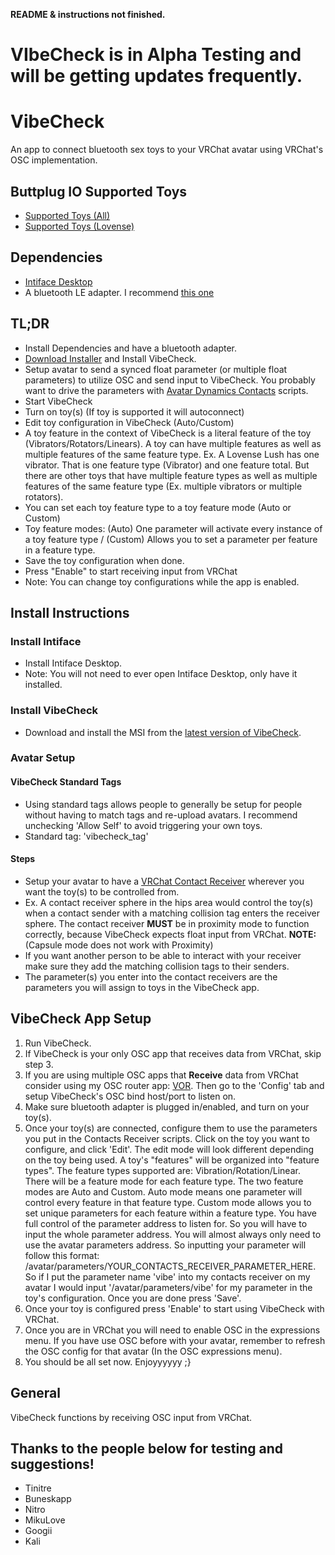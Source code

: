 **README & instructions not finished.**
# VIbeCheck is in Alpha Testing and will be getting updates frequently.

# VibeCheck

An app to connect bluetooth sex toys to your VRChat avatar using VRChat's OSC implementation.

## Buttplug IO Supported Toys
- [Supported Toys (All)](https://iostindex.com/?filter0ButtplugSupport=4)
- [Supported Toys (Lovense)](https://iostindex.com/?filter0ButtplugSupport=4&filter1Brand=Lovense)

## Dependencies
- [Intiface Desktop](https://intiface.com/desktop/)
- A bluetooth LE adapter. I recommend [this one](https://www.amazon.com/dp/B09DMP6T22?psc=1&ref=ppx_yo2ov_dt_b_product_details)

## TL;DR
- Install Dependencies and have a bluetooth adapter.
- [Download Installer](https://github.com/SutekhVRC/VibeCheck/releases/latest) and Install VibeCheck.
- Setup avatar to send a synced float parameter (or multiple float parameters) to utilize OSC and send input to VibeCheck. You probably want to drive the parameters with [Avatar Dynamics Contacts](https://docs.vrchat.com/docs/contacts) scripts.
- Start VibeCheck
- Turn on toy(s) (If toy is supported it will autoconnect)
- Edit toy configuration in VibeCheck (Auto/Custom)
- A toy feature in the context of VibeCheck is a literal feature of the toy (Vibrators/Rotators/Linears). A toy can have multiple features as well as multiple features of the same feature type. Ex. A Lovense Lush has one vibrator. That is one feature type (Vibrator) and one feature total. But there are other toys that have multiple feature types as well as multiple features of the same feature type (Ex. multiple vibrators or multiple rotators).
- You can set each toy feature type to a toy feature mode (Auto or Custom)
- Toy feature modes: (Auto) One parameter will activate every instance of a toy feature type / (Custom) Allows you to set a parameter per feature in a feature type.
- Save the toy configuration when done.
- Press "Enable" to start receiving input from VRChat
- Note: You can change toy configurations while the app is enabled.

## Install Instructions

### Install Intiface

- Install Intiface Desktop.
- Note: You will not need to ever open Intiface Desktop, only have it installed.

### Install VibeCheck

- Download and install the MSI from the [latest version of VibeCheck](https://github.com/SutekhVRC/VibeCheck/releases/latest).

### Avatar Setup

#### VibeCheck Standard Tags
- Using standard tags allows people to generally be setup for people without having to match tags and re-upload avatars. I recommend unchecking 'Allow Self' to avoid triggering your own toys.
- Standard tag: 'vibecheck_tag'

#### Steps
- Setup your avatar to have a [VRChat Contact Receiver](https://docs.vrchat.com/docs/contacts#vrccontactreceiver) wherever you want the toy(s) to be controlled from.
- Ex. A contact receiver sphere in the hips area would control the toy(s) when a contact sender with a matching collision tag enters the receiver sphere. The contact receiver **MUST** be in proximity mode to function correctly, because VibeCheck expects float input from VRChat. **NOTE:** (Capsule mode does not work with Proximity)
- If you want another person to be able to interact with your receiver make sure they add the matching collision tags to their senders.
- The parameter(s) you enter into the contact receivers are the parameters you will assign to toys in the VibeCheck app.

## VibeCheck App Setup

1. Run VibeCheck.
2. If VibeCheck is your only OSC app that receives data from VRChat, skip step 3.
3. If you are using multiple OSC apps that **Receive** data from VRChat consider using my OSC router app: [VOR](https://github.com/SutekhVRC/VOR/releases/latest). Then go to the 'Config' tab and setup VibeCheck's OSC bind host/port to listen on.
4. Make sure bluetooth adapter is plugged in/enabled, and turn on your toy(s).
5. Once your toy(s) are connected, configure them to use the parameters you put in the Contacts Receiver scripts. Click on the toy you want to configure, and click 'Edit'. The edit mode will look different depending on the toy being used. A toy's "features" will be organized into "feature types". The feature types supported are: Vibration/Rotation/Linear. There will be a feature mode for each feature type. The two feature modes are Auto and Custom. Auto mode means one parameter will control every feature in that feature type. Custom mode allows you to set unique parameters for each feature within a feature type. You have full control of the parameter address to listen for. So you will have to input the whole parameter address. You will almost always only need to use the avatar parameters address. So inputting your parameter will follow this format: /avatar/parameters/YOUR_CONTACTS_RECEIVER_PARAMETER_HERE. So if I put the parameter name 'vibe' into my contacts receiver on my avatar I would input '/avatar/parameters/vibe' for my parameter in the toy's configuration. Once you are done press 'Save'.
6. Once your toy is configured press 'Enable' to start using VibeCheck with VRChat.
7. Once you are in VRChat you will need to enable OSC in the expressions menu. If you have use OSC before with your avatar, remember to refresh the OSC config for that avatar (In the OSC expressions menu).
8. You should be all set now. Enjoyyyyyy ;}

## General

VibeCheck functions by receiving OSC input from VRChat. 

## Thanks to the people below for testing and suggestions!

- Tinitre
- Buneskapp
- Nitro
- MikuLove
- Googii
- Kali